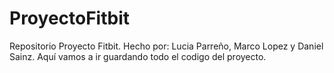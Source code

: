 # ProyectoFitbit
Repositorio Proyecto Fitbit. Hecho por: Lucia Parreño, Marco Lopez y Daniel Sainz.
Aquí vamos a ir guardando todo el codigo del proyecto.
